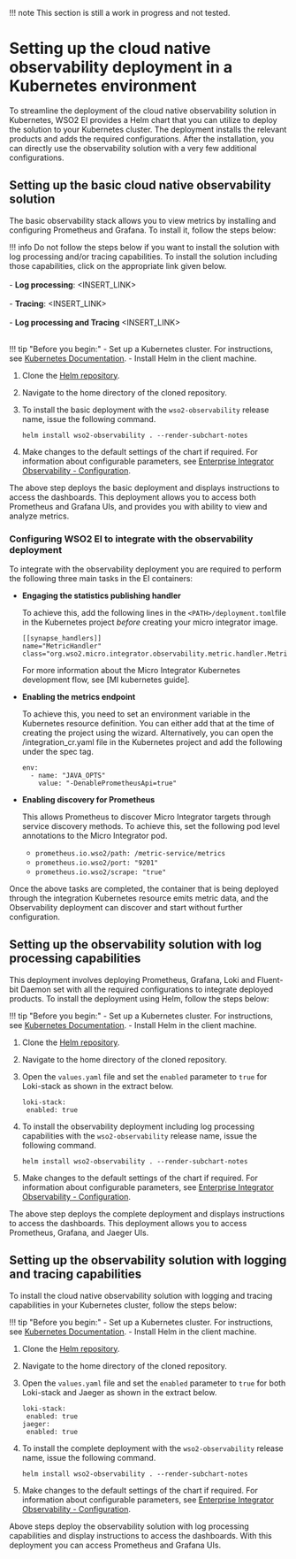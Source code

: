 !!! note
    This section is still a work in progress and not tested.

# Setting up the cloud native observability deployment in a Kubernetes environment

To streamline the deployment of the cloud native observability solution in Kubernetes, WSO2 EI provides a Helm chart that you can utilize to deploy the solution to your Kubernetes cluster. The deployment installs the relevant products and adds the required configurations. After the installation, you can directly use the observability solution with a very few additional configurations. 

## Setting up the basic cloud native observability solution

The basic observability stack allows you to view metrics by installing and configuring Prometheus and Grafana. To install it, follow the steps below:

!!! info
    Do not follow the steps below if you want to install the solution with log processing and/or tracing capabilities. To install the solution including those capabilities, click on the appropriate link given below.  <br/><br/>
    - **Log processing**: <INSERT_LINK> <br/><br/>
    - **Tracing**: <INSERT_LINK> <br/><br/>
    - **Log processing and Tracing** <INSERT_LINK> <br/><br/>
    
!!! tip "Before you begin:"
    - Set up a Kubernetes cluster. For instructions, see [Kubernetes Documentation](https://kubernetes.io/docs/home/).
    - Install Helm in the client machine.
    
1. Clone the [Helm repository](https://github.com/wso2/observability-ei).

2. Navigate to the home directory of the cloned repository.

3. To install the basic deployment with the `wso2-observability` release name, issue the following command.

    `helm install wso2-observability . --render-subchart-notes`
    
4. Make changes to the default settings of the chart if required. For information about configurable parameters, see [Enterprise Integrator Observability - Configuration](https://github.com/wso2/observability-ei#configuration).
    
The above step deploys the basic deployment and displays instructions to access the dashboards. This deployment allows you to access both Prometheus and Grafana UIs, and provides you with ability to view and analyze metrics.

### Configuring WSO2 EI to integrate with the observability deployment

To integrate with the observability deployment you are required to perform the following three main tasks in the EI containers:

- **Engaging the statistics publishing handler**

    To achieve this, add the following lines in the `<PATH>/deployment.toml`file in the Kubernetes project *before* creating your micro integrator image.
    
    ```
    [[synapse_handlers]]
    name="MetricHandler"
    class="org.wso2.micro.integrator.observability.metric.handler.MetricHandler"
    ``` 
    
    For more information about the Micro Integrator Kubernetes development flow, see [MI kubernetes guide]<LINK>.

- **Enabling the metrics endpoint**

    To achieve this, you need to set an environment variable in the Kubernetes resource definition. You can either add that at the time of creating the project using the wizard. Alternatively, you can open the <PATH>/integration_cr.yaml file in the Kubernetes project and add the following under the spec tag.
    
    ```
    env:
      - name: "JAVA_OPTS"
        value: "-DenablePrometheusApi=true"
    ```

- **Enabling discovery for Prometheus**

    This allows Prometheus to discover Micro Integrator targets through service discovery methods. To achieve this, set the following pod level annotations to the Micro Integrator pod.
    
    - `prometheus.io.wso2/path: /metric-service/metrics`
    - `prometheus.io.wso2/port: "9201"`
    - `prometheus.io.wso2/scrape: "true"`
    
Once the above tasks are completed, the container that is being deployed through the integration Kubernetes resource emits metric data, and the Observability deployment can discover and start without further configuration.

## Setting up the observability solution with log processing capabilities

This deployment involves deploying Prometheus, Grafana, Loki and Fluent-bit Daemon set with all the required configurations to integrate deployed products. To install the deployment using Helm, follow the steps below:

!!! tip "Before you begin:"
    - Set up a Kubernetes cluster. For instructions, see [Kubernetes Documentation](https://kubernetes.io/docs/home/).
    - Install Helm in the client machine.
    
1. Clone the [Helm repository](https://github.com/wso2/observability-ei).

2. Navigate to the home directory of the cloned repository.

3. Open the `values.yaml` file and set the `enabled` parameter to `true` for Loki-stack as shown in the extract below.

    ```
    loki-stack:
     enabled: true
    ```
    
4. To install the observability deployment including log processing capabilities with the `wso2-observability` release name, issue the following command.

    `helm install wso2-observability . --render-subchart-notes`
    
5. Make changes to the default settings of the chart if required. For information about configurable parameters, see [Enterprise Integrator Observability - Configuration](https://github.com/wso2/observability-ei#configuration).
    
The above step deploys the complete deployment and displays instructions to access the dashboards. This deployment allows you to access Prometheus, Grafana, and Jaeger UIs.

## Setting up the observability solution with logging and tracing capabilities

To install the cloud native observability solution with logging and tracing capabilities in your Kubernetes cluster, follow the steps below:

!!! tip "Before you begin:"
    - Set up a Kubernetes cluster. For instructions, see [Kubernetes Documentation](https://kubernetes.io/docs/home/).
    - Install Helm in the client machine.

1. Clone the [Helm repository](https://github.com/wso2/observability-ei).

2. Navigate to the home directory of the cloned repository.

3. Open the `values.yaml` file and set the `enabled` parameter to `true` for both Loki-stack and Jaeger as shown in the extract below.

    ```
    loki-stack:
     enabled: true
    jaeger:
     enabled: true
    ```
    
4. To install the complete deployment with the `wso2-observability` release name, issue the following command.

    `helm install wso2-observability . --render-subchart-notes`
    
5. Make changes to the default settings of the chart if required. For information about configurable parameters, see [Enterprise Integrator Observability - Configuration](https://github.com/wso2/observability-ei#configuration).
    
Above steps deploy the observability solution with log processing capabilities and display instructions to access the dashboards. With this deployment you can access Prometheus and Grafana UIs. 



